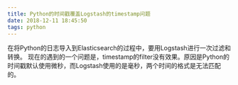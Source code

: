 ```yaml
---
title: Python的时间戳覆盖Logstash的timestamp问题
date: 2018-12-11 18:45:50
tags: python
---
```

在将Python的日志导入到Elasticsearch的过程中，要用Logstash进行一次过滤和转换。
现在的遇到的一个问题是，timestamp的filter没有效果。原因是Python的时间戳默认使用微秒，而Logstash使用的是毫秒，两个时间的格式是无法匹配的。
